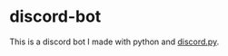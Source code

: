 # discord-bot
This is a discord bot I made with python and [discord.py](https://discordpy.readthedocs.io).
